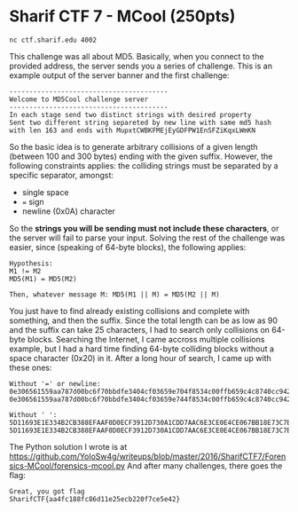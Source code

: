 # Sharif CTF 7 - MCool (250pts)

```
nc ctf.sharif.edu 4002
```

This challenge was all about MD5.
Basically, when you connect to the provided address, the server sends you a series of challenge.
This is an example output of the server banner and the first challenge:

```
----------------------------------------
Welcome to MD5Cool challenge server
----------------------------------------
In each stage send two distinct strings with desired property
Sent two different string separeted by new line with same md5 hash with len 163 and ends with MupxtCWBKFMEjEyGDFPW1EnSFZiKqxLWmKN
```

So the basic idea is to generate arbitrary collisions of a given length (between 100 and 300 bytes) ending with the given suffix.
However, the following constraints applies: the colliding strings must be separated by a specific separator, amongst:
 * single space
 * `=` sign
 * newline (0x0A) character

So the **strings you will be sending must not include these characters**, or the server will fail to parse your input.
Solving the rest of the challenge was easier, since (speaking of 64-byte blocks), the following applies:

```
Hypothesis:
M1 != M2
MD5(M1) = MD5(M2)

Then, whatever message M: MD5(M1 || M) = MD5(M2 || M)
```

You just have to find already existing collisions and complete with something, and then the suffix.
Since the total length can be as low as 90 and the suffix can take 25 characters, I had to search only collisions on 64-byte blocks.
Searching the Internet, I came accross multiple collisions example, but I had a hard time finding 64-byte colliding blocks without a space character (0x20) in it.
After a long hour of search, I came up with these ones:

```
Without '=' or newline:
0e306561559aa787d00bc6f70bbdfe3404cf03659e704f8534c00ffb659c4c8740cc942feb2da115a3f4155cbb8607497386656d7d1f34a42059d78f5a8dd1ef
0e306561559aa787d00bc6f70bbdfe3404cf03659e744f8534c00ffb659c4c8740cc942feb2da115a3f415dcbb8607497386656d7d1f34a42059d78f5a8dd1ef

Without ' ':
5D11693E1E334B2CB388EFAAF0D0ECF3912D730A1CDD7AAC6E3CE0E4CE067BB18E73C7BAA26AA81966C28616B34F3D07AAB7C81E329489647C11734A3FAF03EA
5D11693E1E334B2CB388EFAAF0D0ECF3912D730A1CDD7AAC6E3CE0E4CE067BB18E73C7BCA26AA81966C28616B34F3D07AAB7C81E329489E47C11734A3FAF03EA
```

The Python solution I wrote is at https://github.com/YoloSw4g/writeups/blob/master/2016/SharifCTF7/Forensics-MCool/forensics-mcool.py
And after many challenges, there goes the flag:

```
Great, you got flag
SharifCTF{aa4fc188fc86d11e25ecb220f7ce5e42}
```
